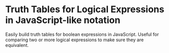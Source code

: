 # Truth Tables for Logical Expressions in JavaScript-like notation

Easily build truth tables for boolean expressions in JavaScript.
Useful for comparing two or more logical expressions to make sure they are equivalent.

